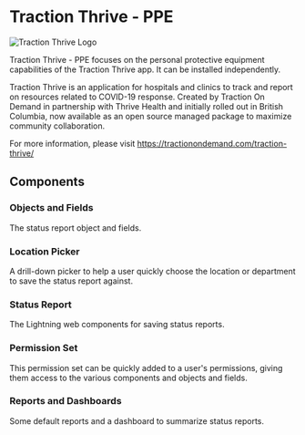 # Traction Thrive - PPE

![Traction Thrive Logo](https://github.com/SFDO-Community/TractionThrive/blob/master/assets/traction_thrive_logo-small.png)

Traction Thrive - PPE focuses on the personal protective equipment capabilities of the Traction Thrive app. It can be installed independently.

Traction Thrive is an application for hospitals and clinics to track and report on resources related to COVID-19 response. Created by Traction On Demand in partnership with Thrive Health and initially rolled out in British Columbia, now available as an open source managed package to maximize community collaboration.

For more information, please visit https://tractionondemand.com/traction-thrive/

## Components

### Objects and Fields
The status report object and fields.

### Location Picker
A drill-down picker to help a user quickly choose the location or department to save the status report against.

### Status Report
The Lightning web components for saving status reports.

### Permission Set
This permission set can be quickly added to a user's permissions, giving them access to the various components and objects and fields.

### Reports and Dashboards
Some default reports and a dashboard to summarize status reports.